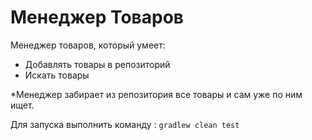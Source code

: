 # Менеджер Товаров

Менеджер товаров, который умеет:
* Добавлять товары в репозиторий
* Искать товары

*Менеджер забирает из репозитория все товары и сам уже по ним ищет.

Для запуска выполнить команду : ```gradlew clean test```
